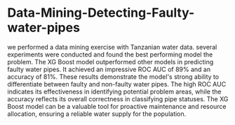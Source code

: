 # Data-Mining-Detecting-Faulty-water-pipes

we performed a data mining exercise with Tanzanian water data. several experiments were conducted and found the best performing model the problem.  The XG Boost model outperformed other models in predicting faulty water pipes. It achieved an impressive ROC AUC of 89% and an accuracy of 81%. These results demonstrate the model's strong ability to differentiate between faulty and non-faulty water pipes. The high ROC AUC indicates its effectiveness in identifying potential problem areas, while the accuracy reflects its overall correctness in classifying pipe statuses. The XG Boost model can be a valuable tool for proactive maintenance and resource allocation, ensuring a reliable water supply for the population.
